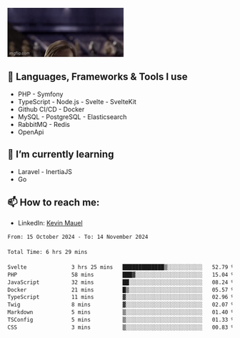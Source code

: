 ![Hello there!](banner.gif)

## 🤖 Languages, Frameworks & Tools I use
- PHP - Symfony
- TypeScript - Node.js - Svelte - SvelteKit
- Github CI/CD - Docker
- MySQL - PostgreSQL - Elasticsearch
- RabbitMQ - Redis
- OpenApi 

## 🌱 I’m currently learning
- Laravel - InertiaJS
- Go

## 📫 How to reach me:
- LinkedIn: [Kevin Mauel](https://www.linkedin.com/in/kevin-mauel/)

<!--START_SECTION:waka-->

```txt
From: 15 October 2024 - To: 14 November 2024

Total Time: 6 hrs 29 mins

Svelte              3 hrs 25 mins   █████████████▒░░░░░░░░░░░   52.79 %
PHP                 58 mins         ███▓░░░░░░░░░░░░░░░░░░░░░   15.04 %
JavaScript          32 mins         ██░░░░░░░░░░░░░░░░░░░░░░░   08.24 %
Docker              21 mins         █▒░░░░░░░░░░░░░░░░░░░░░░░   05.57 %
TypeScript          11 mins         ▓░░░░░░░░░░░░░░░░░░░░░░░░   02.96 %
Twig                8 mins          ▓░░░░░░░░░░░░░░░░░░░░░░░░   02.07 %
Markdown            5 mins          ▒░░░░░░░░░░░░░░░░░░░░░░░░   01.40 %
TSConfig            5 mins          ▒░░░░░░░░░░░░░░░░░░░░░░░░   01.33 %
CSS                 3 mins          ▒░░░░░░░░░░░░░░░░░░░░░░░░   00.83 %
```

<!--END_SECTION:waka-->
